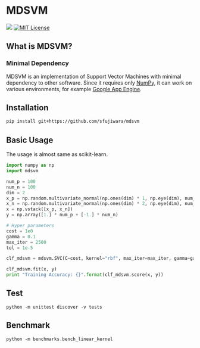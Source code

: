 # MDSVM

[![](https://circleci.com/gh/sfujiwara/mdsvm.png?style=shield&circle-token=1d1965541d4214f5f462e11dc341e1ab0a2904b6)](https://circleci.com/gh/sfujiwara/mdsvm)
[![MIT License](http://img.shields.io/badge/license-MIT-blue.svg?style=flat)](LICENSE)

## What is MDSVM?

### Minimal Dependency

MDSVM is an implementation of Support Vector Machines with minimal dependency to other software.
Since it requires only [NumPy](http://www.numpy.org), it can work on various environments, for example [Google App Engine](https://cloud.google.com/appengine).

## Installation

```sh
pip install git+https://github.com/sfujiwara/mdsvm
```

## Basic Usage

The usage is almost same as scikit-learn.

```python
import numpy as np
import mdsvm

num_p = 100
num_n = 100
dim = 2
x_p = np.random.multivariate_normal(np.ones(dim) * 1, np.eye(dim), num_p)
x_n = np.random.multivariate_normal(np.ones(dim) * 2, np.eye(dim), num_n)
x = np.vstack([x_p, x_n])
y = np.array([1.] * num_p + [-1.] * num_n)

# Hyper parameters
cost = 1e0
gamma = 0.1
max_iter = 2500
tol = 1e-5

clf_mdsvm = mdsvm.SVC(C=cost, kernel="rbf", max_iter=max_iter, gamma=gamma, tol=tol)

clf_mdsvm.fit(x, y)
print "Training Accuracy: {}".format(clf_mdsvm.score(x, y))
```

## Test

```
python -m unittest discover -v tests
```

## Benchmark

```
python -m benchmarks.bench_linear_kernel
```

